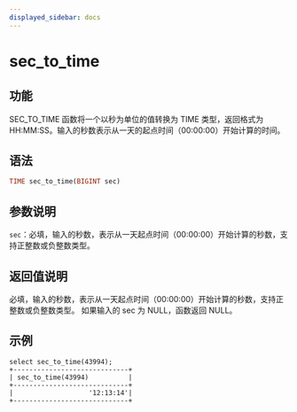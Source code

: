```yaml
---
displayed_sidebar: docs
---
```


# sec_to_time

## 功能

SEC_TO_TIME 函数将一个以秒为单位的值转换为 TIME 类型，返回格式为 HH:MM:SS。输入的秒数表示从一天的起点时间（00:00:00）开始计算的时间。

## 语法

```Haskell
TIME sec_to_time(BIGINT sec)
```

## 参数说明

`sec`：必填，输入的秒数，表示从一天起点时间（00:00:00）开始计算的秒数，支持正整数或负整数类型。

## 返回值说明

必填，输入的秒数，表示从一天起点时间（00:00:00）开始计算的秒数，支持正整数或负整数类型。
如果输入的 sec 为 NULL，函数返回 NULL。

## 示例

```plain text
select sec_to_time(43994);
+-----------------------------+
| sec_to_time(43994)          |
+-----------------------------+
|                   '12:13:14'|
+-----------------------------+
```